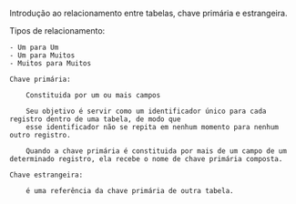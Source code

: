 Introdução ao relacionamento entre tabelas, chave primária e estrangeira.

Tipos de relacionamento:

    - Um para Um
    - Um para Muitos
    - Muitos para Muitos

    Chave primária:

        Constituida por um ou mais campos
        
        Seu objetivo é servir como um identificador único para cada registro dentro de uma tabela, de modo que 
        esse identificador não se repita em nenhum momento para nenhum outro registro.
    
        Quando a chave primária é constituida por mais de um campo de um determinado registro, ela recebe o nome de chave primária composta.

    Chave estrangeira:

        é uma referência da chave primária de outra tabela. 
    